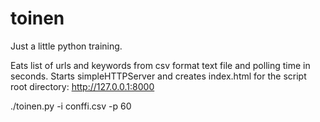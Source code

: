 # toinen
Just a little python training.

Eats list of urls and keywords from csv format text file and polling time in seconds. Starts simpleHTTPServer and
creates index.html for the script root directory: http://127.0.0.1:8000

./toinen.py -i conffi.csv -p 60

